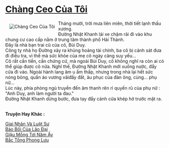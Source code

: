 <a href="https://utruyen.com/chang-ceo-cua-toi/24999/" title="Chàng Ceo Của Tôi"><h1>Chàng Ceo Của Tôi</h1></a><div style="display:table"><img align="right" style="float: left; padding: 10px;" src="https://utruyen.com/images/story/200x260/chang-ceo-cua-toi.jpg" alt="Chàng Ceo Của Tôi">Tháng mười, trời mưa liên miên, thời tiết lạnh thấu xương. <br/>Đường Nhật Khanh lái xe chậm rãi đi vào khu chung cư cao cấp nằm ở trung tâm thành phố Hải Thành. <br/>Đây là nhà bạn trai cũ của cô, Bùi Duy. <br/> Công ty nhà họ Đường xảy ra khủng hoảng tài chính, ba cô bị cảnh sát đưa đi điều tra, vì thế mà sức khỏe của mẹ cô ngày càng suy yếu...<br/>Cô rất cần tiền, cần chứng cứ, mà ngoài Bùi Duy, cô không nghĩ ra còn ai có thể giúp được cô nữa. Nghĩ thế, Đường Nhật Khanh mới xuống nước, đẩy cửa đi vào. Ngoài hành lang âm u ẩm thấp, nhưng trong nhà lại hết sức nóng bỏng, quần áo vương vãiđầy đất, âu phục của đàn ông, cùng... phụ nữ...<br/>Lúc này, phía phòng ngủ truyền đến âm thanh rên rỉ quyến rũ của phụ nữ : "Anh Duy, anh làm người ta đau." <br/>Đường Nhật Khanh dừng bước, đưa tay đẩy cánh cửa khép hờ trước mặt ra. </div><p><br><b>Truyện Hay Khác :</b></p><a href="https://utruyen.com/giai-nhan-va-luat-su/21938/" alt="Giai Nhân Và Luật Sư">Giai Nhân Và Luật Sư</a><br/><a href="https://dammyh.wordpress.com/2019/11/07/ba%cc%89o-boi-cu%cc%89a-la%cc%83o-da%cc%a3i/" alt="Bảo Bối Của Lão Đại">Bảo Bối Của Lão Đại</a><br/><a href="https://github.com/mlquan/truyenhay/tree/master/truyenhay/25038/" alt="Giậu Mồng Tơi Năm Ấy">Giậu Mồng Tơi Năm Ấy</a><br/><a href="https://github.com/quanluxury/truyenhot/tree/master/truyenhay/12444/" alt="Bắc Tống Phong Lưu">Bắc Tống Phong Lưu</a><br/>
